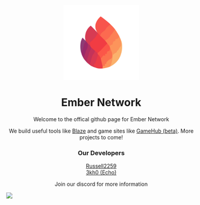 <p align="center"><img src="https://github.com/EmberNetwork/.github/blob/main/profile/logo.png?raw=true" width="200px"/></p>
<h1 align="center">Ember Network</h1>
<p align="center">Welcome to the offical github page for Ember Network</p>
<p align="center">We build useful tools like <a href="https://github.com/EmberNetwork/Blaze">Blaze</a> and game sites like <a href="https://github.com/GameHub88/Gamehub">GameHub (beta)</a>. More projects to come!</p>
<h3 align="center">Our Developers</h3>
<p align="center">
<a href="https://github.com/Russell2259">Russell2259</a>
<br>
<a href="https://github.com/3kh0">3kh0 (Echo)</a>
</p>
<p align="center">
Join our discord for more information

<a align="center" href="https://discord.gg/RXBbxQ4wuJ" align="center"><img src="https://invidget.switchblade.xyz/RXBbxQ4wuJ?theme=dark"/></a>
</p>
